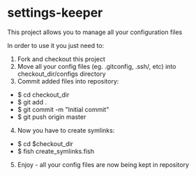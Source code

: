 settings-keeper
===============

This project allows you to manage all your configuration files

In order to use it you just need to:
1. Fork and checkout this project
2. Move all your config files (eg. .gitconfig, .ssh/, etc) into checkout_dir/configs directory
3. Commit added files into repository:
*    $ cd checkout_dir
*    $ git add .
*    $ git commit -m "Initial commit"
*    $ git push origin master
4. Now you have to create symlinks:
*    $ cd $checkout_dir
*    $ fish create_symlinks.fish
5. Enjoy - all your config files are now being kept in repository
